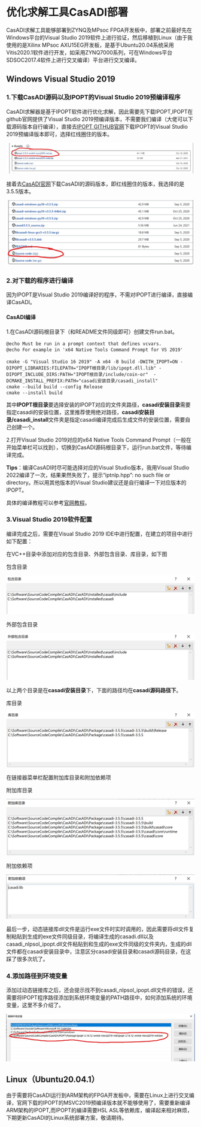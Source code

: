# 优化求解工具CasADI部署

CasADI求解工具能够部署到ZYNQ及MPsoc FPGA开发板中，部署之前最好先在Windows平台的Visual Studio 2019软件上进行验证，然后移植到Linux（由于我使用的是Xilinx MPsoc AXU15EG开发板，是基于Ubuntu20.04系统采用Vitis2020.1软件进行开发，如采用ZYNQ7000系列，可在Windows平台SDSOC2017.4软件上进行交叉编译）平台进行交叉编译。

## Windows Visual Studio 2019

### 1.下载CasADI源码以及IPOPT的Visual Studio 2019预编译程序

CasADI求解器是基于IPOPT软件进行优化求解，因此需要先下载IPOPT,IPOPT在github官网提供了Visual Studio 2019预编译版本，不需要我们编译（大佬可以下载源码版本自行编译），直接去[IPOPT GITHUB官网](https://github.com/coin-or/Ipopt/releases/tag/releases/3.13.3)下载IPOPT的Visual Studio 2019预编译版本即可，选择红线圈住的版本。

![IPOPT下载](./Figure/IPOPT下载.png)

接着去[CasADI官网](https://github.com/casadi/casadi/releases)下载CasADI的源码版本，即红线圈住的版本，我选择的是3.5.5版本。

![IPOPT下载](./Figure/CasADI下载.png)

### 2.对下载的程序进行编译

因为IPOPT是Visual Studio 2019编译好的程序，不需对IPOPT进行编译，直接编译CasADI。

#### CasADI编译
1.在CasADI源码根目录下（和README文件同级即可）创建文件run.bat。

    @echo Must be run in a prompt context that defines vcvars.
    @echo For example in 'x64 Native Tools Command Prompt for VS 2019'

    cmake -G "Visual Studio 16 2019" -A x64 -B build -DWITH_IPOPT=ON -DIPOPT_LIBRARIES:FILEPATH="IPOPT根目录/lib/ipopt.dll.lib" -DIPOPT_INCLUDE_DIRS:PATH="IPOPT根目录/include/coin-or"  -DCMAKE_INSTALL_PREFIX:PATH="casadi安装目录/casadi_install"
    cmake --build build --config Release
    cmake --install build
其中**IPOPT根目录**要选择安装的IPOPT对应的文件夹路径，**casadi安装目录**需要指定casadi的安装位置，这里推荐使用绝对路径，**casadi安装目录/casadi_install**文件夹是指定casadi编译完成后生成文件的安装位置，需要自己创建一个。

2.打开Visual Studio 2019对应的x64 Native Tools Command Prompt（一般在开始菜单栏可以找到），切换到CasADI源码根目录下，运行run.bat文件，等待编译完成。

**Tips**：编译CasADI时尽可能选择对应的Visual Studio版本，我用Visual Studio 2022编译了一次，结果果然失败了，提示“iptnlp.hpp”: no such file or directory。所以用其他版本的Visual Studio建议还是自行编译一下对应版本的IPOPT。

具体的编译教程可以参考[官网教程](https://github-wiki-see.page/m/casadi/casadi/wiki/Howto%3A-Use-CasADi-in-Cpp-using-Visual-Studio)。


### 3.Visual Studio 2019软件配置

编译完成之后，需要在Visual Studio 2019 IDE中进行配置，在建立的项目中进行如下配置：

在VC++目录中添加对应的包含目录、外部包含目录、库目录，如下图

包含目录

![包含目录](./Figure/包含目录.png)

外部包含目录

![外部包含目录](./Figure/外部包含目录.png)

以上两个目录是在**casadi安装目录**下，下面的路径均在**casadi源码路径下**。

库目录

![库目录](./Figure/库目录.png)

在链接器菜单栏配置附加库目录和附加依赖项

附加库目录

![附加库目录](./Figure/附加库目录.png)

附加依赖项

![附加依赖项](./Figure/附加依赖项.png)


最后一步，动态链接库dll文件是运行exe文件时实时调用的，因此需要将dll文件复制粘贴到生成的exe文件同级目录，将编译生成的casadi.dll以及casadi_nlpsol_ipopt.dll文件粘贴到和生成的exe文件同级的文件夹内，生成的dll文件都在casadi安装目录中，注意区分casadi安装目录和casadi源码目录，在这踩了很多次坑了。


### 4.添加路径到环境变量

添加过动态链接库之后，还会提示找不到casadi_nlpsol_ipopt.dll文件的错误，还需要将IPOPT程序路径添加到系统环境变量的PATH路径中，如何添加系统的环境变量，这里不多介绍了。

![环境变量](./Figure/环境变量.png)

## Linux（Ubuntu20.04.1）

由于需要将CasADI运行到ARM架构的FPGA开发板中，需要在Linux上进行交叉编译，官网下载的IPOPT的MSVC2019预编译版本就不能够使用了，需要重新编译ARM架构的IPOPT,而IPOPT的编译需要HSL ASL等依赖库，编译起来相对麻烦，下期更新CasADI的Linux系统部署方案，敬请期待。
